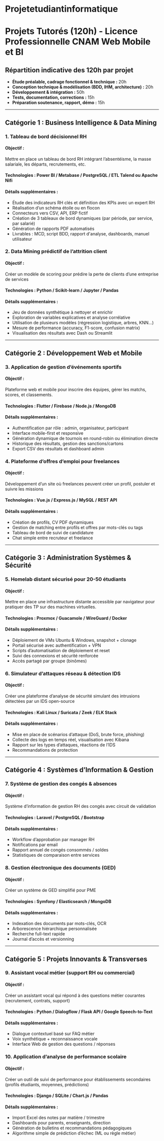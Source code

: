 # Projetetudiantinformatique


# Projets Tutorés (120h) - Licence Professionnelle CNAM Web Mobile et BI

## Répartition indicative des 120h par projet

- **Étude préalable, cadrage fonctionnel & technique :** 20h
- **Conception technique & modélisation (BDD, IHM, architecture) :** 20h
- **Développement & intégration :** 50h
- **Tests, documentation, corrections :** 15h
- **Préparation soutenance, rapport, démo :** 15h

---

## Catégorie 1 : Business Intelligence & Data Mining

### 1. Tableau de bord décisionnel RH
#### Objectif :
Mettre en place un tableau de bord RH intégrant l’absentéisme, la masse salariale, les départs, recrutements, etc.
#### Technologies : Power BI / Metabase / PostgreSQL / ETL Talend ou Apache Nifi
#### Détails supplémentaires :
- Étude des indicateurs RH clés et définition des KPIs avec un expert RH
- Réalisation d’un schéma étoile ou en flocon
- Connecteurs vers CSV, API, ERP fictif
- Création de 3 tableaux de bord dynamiques (par période, par service, par salarié)
- Génération de rapports PDF automatisés
- Livrables : MCD, script BDD, rapport d'analyse, dashboards, manuel utilisateur

### 2. Data Mining prédictif de l’attrition client

#### Objectif :
Créer un modèle de scoring pour prédire la perte de clients d’une entreprise de services
#### Technologies : Python / Scikit-learn / Jupyter / Pandas
#### Détails supplémentaires :
- Jeu de données synthétique à nettoyer et enrichir
- Exploration de variables explicatives et analyse corrélative
- Utilisation de plusieurs modèles (régression logistique, arbres, KNN...)
- Mesure de performance (accuracy, F1-score, confusion matrix)
- Visualisation des résultats avec Dash ou Streamlit

---

## Catégorie 2 : Développement Web et Mobile

### 3. Application de gestion d’événements sportifs
#### Objectif :
Plateforme web et mobile pour inscrire des équipes, gérer les matchs, scores, et classements.
#### Technologies : Flutter / Firebase / Node.js / MongoDB
#### Détails supplémentaires :
- Authentification par rôle : admin, organisateur, participant
- Interface mobile-first et responsive
- Génération dynamique de tournois en round-robin ou élimination directe
- Historique des résultats, gestion des sanctions/cartons
- Export CSV des résultats et dashboard admin

### 4. Plateforme d’offres d’emploi pour freelances
#### Objectif :
Développement d’un site où freelances peuvent créer un profil, postuler et suivre les missions
#### Technologies : Vue.js / Express.js / MySQL / REST API
#### Détails supplémentaires :
- Création de profils, CV PDF dynamiques
- Gestion de matching entre profils et offres par mots-clés ou tags
- Tableau de bord de suivi de candidature
- Chat simple entre recruteur et freelance

---

## Catégorie 3 : Administration Systèmes & Sécurité

### 5. Homelab distant sécurisé pour 20-50 étudiants
#### Objectif :
Mettre en place une infrastructure distante accessible par navigateur pour pratiquer des TP sur des machines virtuelles.
#### Technologies : Proxmox / Guacamole / WireGuard / Docker
#### Détails supplémentaires :
- Déploiement de VMs Ubuntu & Windows, snapshot + clonage
- Portail sécurisé avec authentification + VPN
- Scripts d’automatisation de déploiement et reset
- Suivi des connexions et sécurité renforcée
- Accès partagé par groupe (binômes)

### 6. Simulateur d’attaques réseau & détection IDS
#### Objectif :
Créer une plateforme d’analyse de sécurité simulant des intrusions détectées par un IDS open-source
#### Technologies : Kali Linux / Suricata / Zeek / ELK Stack
#### Détails supplémentaires :
- Mise en place de scénarios d’attaque (DoS, brute force, phishing)
- Collecte des logs en temps réel, visualisation avec Kibana
- Rapport sur les types d’attaques, réactions de l’IDS
- Recommandations de protection

---

## Catégorie 4 : Systèmes d’Information & Gestion

### 7. Système de gestion des congés & absences
#### Objectif :
Système d’information de gestion RH des congés avec circuit de validation
#### Technologies : Laravel / PostgreSQL / Bootstrap
#### Détails supplémentaires :
- Workflow d’approbation par manager RH
- Notifications par email
- Rapport annuel de congés consommés / soldes
- Statistiques de comparaison entre services

### 8. Gestion électronique des documents (GED)
#### Objectif :
Créer un système de GED simplifié pour PME
#### Technologies : Symfony / Elasticsearch / MongoDB
#### Détails supplémentaires :
- Indexation des documents par mots-clés, OCR
- Arborescence hiérarchique personnalisée
- Recherche full-text rapide
- Journal d’accès et versionning

---

## Catégorie 5 : Projets Innovants & Transverses

### 9. Assistant vocal métier (support RH ou commercial)
#### Objectif :
Créer un assistant vocal qui répond à des questions métier courantes (recrutement, contrats, support)
#### Technologies : Python / Dialogflow / Flask API / Google Speech-to-Text
#### Détails supplémentaires :
- Dialogue contextuel basé sur FAQ métier
- Voix synthétique + reconnaissance vocale
- Interface Web de gestion des questions / réponses

### 10. Application d’analyse de performance scolaire
#### Objectif :
Créer un outil de suivi de performance pour établissements secondaires (profils étudiants, moyennes, prédictions)
#### Technologies : Django / SQLite / Chart.js / Pandas
#### Détails supplémentaires :
- Import Excel des notes par matière / trimestre
- Dashboards pour parents, enseignants, direction
- Génération de bulletins et recommandations pédagogiques
- Algorithme simple de prédiction d’échec (ML ou règle métier)
